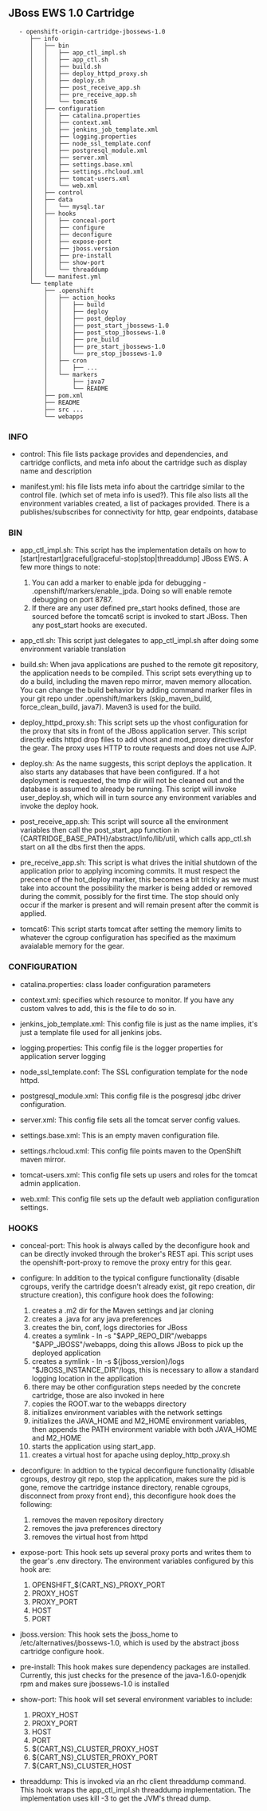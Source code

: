 ## JBoss EWS 1.0 Cartridge ##

       - openshift-origin-cartridge-jbossews-1.0
          ├── info
          │   ├── bin
          │   │   ├── app_ctl_impl.sh
          │   │   ├── app_ctl.sh
          │   │   ├── build.sh
          │   │   ├── deploy_httpd_proxy.sh
          │   │   ├── deploy.sh
          │   │   ├── post_receive_app.sh
          │   │   ├── pre_receive_app.sh
          │   │   └── tomcat6
          │   ├── configuration
          │   │   ├── catalina.properties
          │   │   ├── context.xml
          │   │   ├── jenkins_job_template.xml
          │   │   ├── logging.properties
          │   │   ├── node_ssl_template.conf
          │   │   ├── postgresql_module.xml
          │   │   ├── server.xml
          │   │   ├── settings.base.xml
          │   │   ├── settings.rhcloud.xml
          │   │   ├── tomcat-users.xml
          │   │   └── web.xml
          │   ├── control
          │   ├── data
          │   │   └── mysql.tar
          │   ├── hooks
          │   │   ├── conceal-port
          │   │   ├── configure
          │   │   ├── deconfigure
          │   │   ├── expose-port
          │   │   ├── jboss.version
          │   │   ├── pre-install
          │   │   ├── show-port
          │   │   └── threaddump
          │   └── manifest.yml
          └── template
              ├── .openshift
              │   ├── action_hooks
              │   │   ├── build
              │   │   ├── deploy
              │   │   ├── post_deploy
              │   │   ├── post_start_jbossews-1.0
              │   │   ├── post_stop_jbossews-1.0
              │   │   ├── pre_build
              │   │   ├── pre_start_jbossews-1.0
              │   │   └── pre_stop_jbossews-1.0
              │   ├── cron
              │   │   ├── ...
              │   └── markers
              │       ├── java7
              │       └── README
              ├── pom.xml
              ├── README
              ├── src ...
              └── webapps

### INFO ###

- control: This file lists package provides and dependencies, and cartridge conflicts, and meta info about the cartridge such as display name and description

- manifest.yml: his file lists meta info about the cartridge similar to the control file. (which set of meta info is used?). This file also lists all the environment variables created, a list of packages provided. There is a publishes/subscribes for connectivity for http, gear endpoints, database

### BIN ###

- app_ctl_impl.sh: This script has the implementation details on how to [start|restart|graceful|graceful-stop|stop|threaddump] JBoss EWS. A few more things to note:
    1. You can add a marker to enable jpda for debugging - .openshift/markers/enable_jpda.  Doing so will enable remote debugging on port 8787.
    2. If there are any user defined pre_start hooks defined, those are sourced before the tomcat6 script is invoked to start JBoss. Then any post_start hooks are executed.

- app_ctl.sh: This script just delegates to app_ctl_impl.sh after doing some environment variable translation

- build.sh: When java applications are pushed to the remote git repository, the application needs to be compiled. This script sets everything up to do a build, including the maven repo mirror, maven memory allocation. You can change the build behavior by adding command marker files in your git repo under .openshift/markers (skip_maven_build, force_clean_build, java7). Maven3 is used for the build.

- deploy_httpd_proxy.sh: This script sets up the vhost configuration for the proxy that sits in front of the JBoss application server. This script directly edits httpd drop files to add vhost and mod_proxy directivesfor the gear. The proxy uses HTTP to route requests and does not use AJP.

- deploy.sh: As the name suggests, this script deploys the application. It also starts any databases that have been configured. If a hot deployment is requested, the tmp dir will not be cleaned out and the database is assumed to already be running. This script will invoke user_deploy.sh, which will in turn source any environment variables and invoke the deploy hook.

- post_receive_app.sh: This script will source all the environment variables then call the post_start_app function in {CARTRIDGE_BASE_PATH}/abstract/info/lib/util, which calls app_ctl.sh start on all the dbs first then the apps.

- pre_receive_app.sh: This script is what drives the initial shutdown of the application prior to applying incoming commits. It must respect the precence of the hot_deploy marker, this becomes a bit tricky as we must take into account the possibility the marker is being added or removed during the commit, possibly for the first time. The stop should only occur if the marker is present and will remain present after the commit is applied.

- tomcat6: This script starts tomcat after setting the memory limits to whatever the cgroup configuration has specified as the maximum avaialable memory for the gear.


### CONFIGURATION ###

- catalina.properties: class loader configuration parameters

- context.xml: specifies which resource to monitor.  If you have any custom valves to add, this is the file to do so in.

- jenkins_job_template.xml:  This config file is just as the name implies, it's just a template file used for all jenkins jobs.

- logging.properties: This config file is the logger properties for application server logging

- node_ssl_template.conf: The SSL configuration template for  the node httpd.

- postgresql_module.xml: This config file is the posgresql jdbc driver configuration.

- server.xml: This config file sets all the tomcat server config values.

- settings.base.xml: This is an empty maven configuration file.

- settings.rhcloud.xml: This config file points maven to the OpenShift maven mirror.

- tomcat-users.xml: This config file sets up users and roles for the tomcat admin application.

- web.xml: This config file sets up the default web appliation configuration settings.


### HOOKS ###

- conceal-port: This hook is always called by the deconfigure hook and can be directly invoked through the broker's REST api. This script uses the openshift-port-proxy to remove the proxy entry for this gear.

- configure: In addition to the typical configure functionality {disable cgroups, verify the cartridge doesn't already exist, git repo creation, dir structure creation}, this configure hook does the following:
    1. creates a .m2 dir for the Maven settings and jar cloning
    2. creates a .java for any java preferences
    3. creates the bin, conf, logs directories for JBoss
    4. creates a symlink - ln -s "$APP_REPO_DIR"/webapps "$APP_JBOSS"/webapps, doing this allows JBoss to pick up the deployed application
    5. creates a symlink - ln -s ${jboss_version}/logs "$JBOSS_INSTANCE_DIR"/logs, this is necessary to allow a standard logging location in the application
    6. there may be other configuration steps needed by the concrete cartridge, those are also invoked in here
    7. copies the ROOT.war to the webapps directory
    8. initializes environment variables with the network settings
    9. initializes the JAVA_HOME and M2_HOME environment variables, then appends the PATH environment variable with both JAVA_HOME and M2_HOME
    10. starts the application using start_app.
    11. creates a virtual host for apache using deploy_http_proxy.sh

- deconfigure: In addtion to the typical deconfigure functionality {disable cgroups, destroy git repo, stop the application, makes sure the pid is gone, remove the cartridge instance directory, renable cgroups, disconnect from proxy front end}, this deconfigure hook does the following:
    1. removes the maven repository directory
    2. removes the java preferences directory
    3. removes the virtual host from httpd

- expose-port: This hook sets up several proxy ports and writes them to the gear's .env directory.  The environment variables configured by this hook are:
    1. OPENSHIFT_${CART_NS}_PROXY_PORT
    2. PROXY_HOST
    3. PROXY_PORT
    4. HOST
    5. PORT

- jboss.version: This hook sets the jboss_home to /etc/alternatives/jbossews-1.0, which is used by the abstract jboss cartridge configure hook.

- pre-install: This hook makes sure dependency packages are installed. Currently, this just checks for the presence of the java-1.6.0-openjdk rpm and makes sure jbossews-1.0 is installed

- show-port: This hook will set several environment variables to include:
    1. PROXY_HOST
    2. PROXY_PORT
    3. HOST
    4. PORT
    5. ${CART_NS}_CLUSTER_PROXY_HOST
    6. ${CART_NS}_CLUSTER_PROXY_PORT
    7. ${CART_NS}_CLUSTER_HOST

- threaddump: This is invoked via an rhc client threaddump command.  This hook wraps the app_ctl_impl.sh threaddump implementation.  The implementation uses kill -3 to get the JVM's thread dump.
